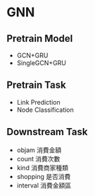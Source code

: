 # GNN

## Pretrain Model
- GCN+GRU
- SingleGCN+GRU


## Pretrain Task
- Link Prediction
- Node Classification

## Downstream Task
- objam  消費金額
- count  消費次數
- kind  消費商家種類
- shopping  是否消費
- interval  消費金額區
